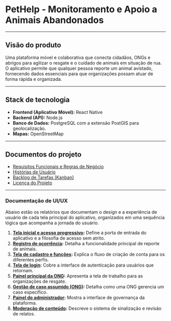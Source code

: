 # PetHelp - Monitoramento e Apoio a Animais Abandonados

---

## Visão do produto

Uma plataforma móvel e colaborativa que conecta cidadãos, ONGs e abrigos para agilizar o resgate e o cuidado de animais em situação de rua. O aplicativo permite que qualquer pessoa reporte um animal avistado, fornecendo dados essenciais para que organizações possam atuar de forma rápida e organizada.

---

## Stack de tecnologia

- **Frontend (Aplicativo Móvel):** React Native
- **Backend (API):** Node.js
- **Banco de Dados:** PostgreSQL com a extensão PostGIS para geolocalização.
- **Mapas:** OpenStreetMap

---

## Documentos do projeto

- [Requisitos Funcionais e Regras de Negócio](requirements.md)
- [Histórias de Usuário](features.md)
- [Backlog de Tarefas (Kanban)](kanban_tasks_v2.md)
- [Licença do Projeto](LICENSE.md)

---

### Documentação de UI/UX

Abaixo estão os relatórios que documentam o design e a experiência de usuário de cada tela principal do aplicativo, organizados em uma sequência lógica que acompanha a jornada do usuário.

1.  **[Tela inicial e acesso progressivo](relatorio_UI_UX_tela_inicial.md):** Define a porta de entrada do aplicativo e a filosofia de acesso sem atrito.
2.  **[Registro de ocorrência](relatorio_UI_UX_registro.md):** Detalha a funcionalidade principal de reporte de animais.
3.  **[Tela de cadastro e funções](relatorio_UI_UX_tela_cadastro.md):** Explica o fluxo de criação de conta para os diferentes perfis.
4.  **[Tela de login](relatorio_UI_UX_tela_login.md):** Cobre a interface de autenticação para usuários que retornam.
5.  **[Painel principal da ONG](relatorio_UI_UX_painel_ONG.md):** Apresenta a tela de trabalho para as organizações de resgate.
6.  **[Gestão de caso assumido (ONG)](relatorio_UI_UX_gestao_caso_assumido.md):** Detalha como uma ONG gerencia um caso específico.
7.  **[Painel do administrador](relatorio_UI_UX_painel_admin.md):** Mostra a interface de governança da plataforma.
8.  **[Moderação de conteúdo](relatorio_UI_UX_moderacao_conteudo.md):** Descreve o sistema de sinalização e revisão de relatos.
